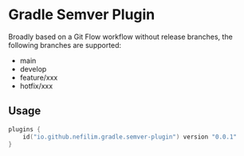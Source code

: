 # Gradle Semver Plugin

Broadly based on a Git Flow workflow without release branches, the following branches are supported:

* main
* develop
* feature/xxx
* hotfix/xxx

## Usage

```kotlin
plugins {
    id("io.github.nefilim.gradle.semver-plugin") version "0.0.1"
}

```
